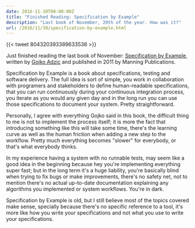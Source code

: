 ```yaml
---
date: 2016-11-30T00:00:00Z
title: "Finished Reading: Specification by Example"
description: "Last book of November, 29th of the year. How was it?"
url: /2016/11/30/specification-by-example.html
---
```


{{< tweet 804320393389633536 >}}

Just finished reading the last book of November: [Specification by Example](https://www.manning.com/books/specification-by-example), written by [Gojko Adzic](https://gojko.net/) and published in 2011 by Manning Publications.

Specification by Example is a book about specifications, testing and software delivery. The full idea is sort of simple, you work in collaboration with programers and stakeholders to define human-readable specifications, that you can run continuously during your continuous integration process, you iterate as you would any given day and in the long run you can use those specifications to document your system. Pretty straightforward.

Personally, I agree with everything Gojko said in this book, the difficult thing to me is not to implement the process itself; it is more the fact that introducing something like this will take some time, there's the learning curve as well as the human friction when adding a new step to the workflow. Pretty much everything becomes "slower" for everybody, or that's what everybody thinks.

In my experience having a system with no runnable tests, may seem like a good idea in the beginning because hey you're implementing everything super fast; but in the long term it's a huge liability, you're basically blind when trying to fix bugs or make improvements, there's no safety net, not to mention there's no actual up-to-date documentation explaining any algorithms you implemented or system workflows. You're in dark.

Specification by Example is old, but I still believe most of the topics covered make sense, specially because there's no specific reference to a tool, it's more like how you write your specifications and not what you use to write your specifications.

